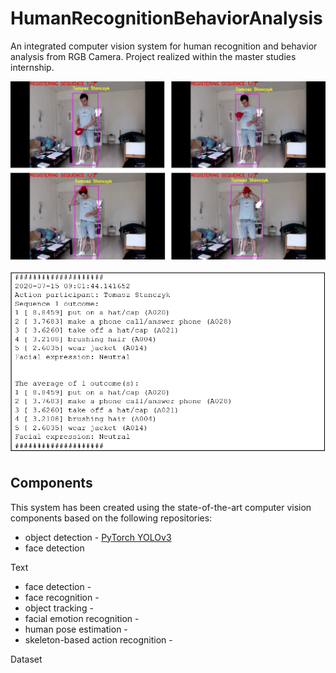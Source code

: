 # HumanRecognitionBehaviorAnalysis
An integrated computer vision system for human recognition and behavior analysis from RGB Camera. Project realized within the master studies internship.
<p align="center"><img src="readme_images/registered_sequence.png" width="600"\></p>
<p align="center"><img src="readme_images/registered_sequence_output.png" width="600"\></p>

## Components
This system has been created using the state-of-the-art computer vision components based on the following repositories:
*   object detection - [PyTorch YOLOv3](https://github.com/eriklindernoren/PyTorch-YOLOv3)
*   face detection

Text
<ul>
 
  <li>face detection - </li>
  <li>face recognition - </li>
  <li>object tracking - </li>
  <li>facial emotion recognition - </li>
  <li>human pose estimation - </li>
  <li>skeleton-based action recognition - </li>
</ul>

Dataset
